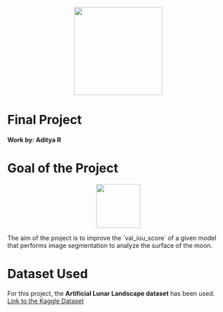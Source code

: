 <p align="center">
<img src="https://discordhome.com/user_upload/backgrounds/7864background.jpg" style="height:200px">
</p>

# Final Project
#### Work by: Aditya R


# Goal of the Project
<p align="center" >
  <img src="https://media.giphy.com/media/l0K4m8FLCB4anX60g/giphy.gif" style="height:100px">
 </p>
The aim of the project is to improve the `val_iou_score` of a given model that performs image segmentation to analyze the surface of the moon.  


# Dataset Used
For this project, the **Artificial Lunar Landscape dataset** has been used.  
<a href="https://www.kaggle.com/datasets/romainpessia/artificial-lunar-rocky-landscape-dataset"> Link to the Kaggle Dataset </a>
